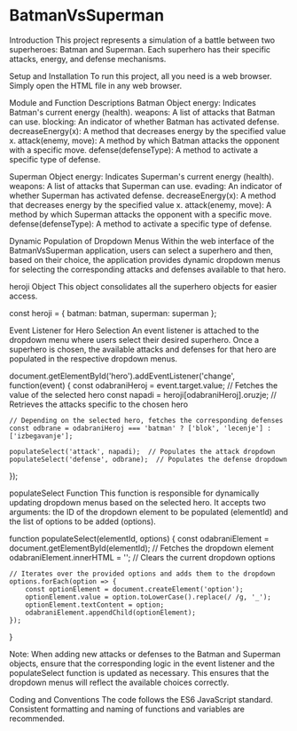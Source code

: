 # BatmanVsSuperman

Introduction
This project represents a simulation of a battle between two superheroes: Batman and Superman. Each superhero has their specific attacks, energy, and defense mechanisms.

Setup and Installation
To run this project, all you need is a web browser. Simply open the HTML file in any web browser.

Module and Function Descriptions
Batman Object
energy: Indicates Batman's current energy (health).
weapons: A list of attacks that Batman can use.
blocking: An indicator of whether Batman has activated defense.
decreaseEnergy(x): A method that decreases energy by the specified value x.
attack(enemy, move): A method by which Batman attacks the opponent with a specific move.
defense(defenseType): A method to activate a specific type of defense.

Superman Object
energy: Indicates Superman's current energy (health).
weapons: A list of attacks that Superman can use.
evading: An indicator of whether Superman has activated defense.
decreaseEnergy(x): A method that decreases energy by the specified value x.
attack(enemy, move): A method by which Superman attacks the opponent with a specific move.
defense(defenseType): A method to activate a specific type of defense.

Dynamic Population of Dropdown Menus
Within the web interface of the BatmanVsSuperman application, users can select a superhero and then, based on their choice, the application provides dynamic dropdown menus for selecting the corresponding attacks and defenses available to that hero.

heroji Object
This object consolidates all the superhero objects for easier access.

const heroji = {
    batman: batman,
    superman: superman
};

Event Listener for Hero Selection
An event listener is attached to the dropdown menu where users select their desired superhero. Once a superhero is chosen, the available attacks and defenses for that hero are populated in the respective dropdown menus.

document.getElementById('hero').addEventListener('change', function(event) {
    const odabraniHeroj = event.target.value;  // Fetches the value of the selected hero
    const napadi = heroji[odabraniHeroj].oruzje;  // Retrieves the attacks specific to the chosen hero

    // Depending on the selected hero, fetches the corresponding defenses
    const odbrane = odabraniHeroj === 'batman' ? ['blok', 'lecenje'] : ['izbegavanje'];

    populateSelect('attack', napadi);  // Populates the attack dropdown
    populateSelect('defense', odbrane);  // Populates the defense dropdown
});

populateSelect Function
This function is responsible for dynamically updating dropdown menus based on the selected hero. It accepts two arguments: the ID of the dropdown element to be populated (elementId) and the list of options to be added (options).

function populateSelect(elementId, options) {
    const odabraniElement = document.getElementById(elementId);  // Fetches the dropdown element
    odabraniElement.innerHTML = '';  // Clears the current dropdown options

    // Iterates over the provided options and adds them to the dropdown
    options.forEach(option => {
        const optionElement = document.createElement('option');
        optionElement.value = option.toLowerCase().replace(/ /g, '_');
        optionElement.textContent = option;
        odabraniElement.appendChild(optionElement);
    });
}

Note: When adding new attacks or defenses to the Batman and Superman objects, ensure that the corresponding logic in the event listener and the populateSelect function is updated as necessary. This ensures that the dropdown menus will reflect the available choices correctly.

Coding and Conventions
The code follows the ES6 JavaScript standard. Consistent formatting and naming of functions and variables are recommended.
